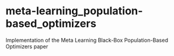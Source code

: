 # meta-learning_population-based_optimizers
Implementation of the Meta Learning Black-Box Population-Based Optimizers paper
